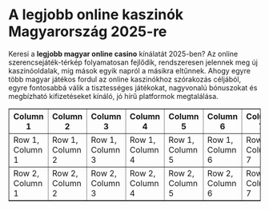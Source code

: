 <h1>A legjobb online kaszinók Magyarország 2025-re</h1>
Keresi a <strong>legjobb magyar online casino</strong> kínálatát 2025-ben? Az online szerencsejáték-térkép folyamatosan fejlődik, rendszeresen jelennek meg új kaszinóoldalak, míg mások egyik napról a másikra eltűnnek. Ahogy egyre több magyar játékos fordul az online kaszinókhoz szórakozás céljából, egyre fontosabbá válik a tisztességes játékokat, nagyvonalú bónuszokat és megbízható kifizetéseket kínáló, jó hírű platformok megtalálása.
<table border="1">
  <thead>
    <tr>
      <th>Column 1</th>
      <th>Column 2</th>
      <th>Column 3</th>
      <th>Column 4</th>
      <th>Column 5</th>
      <th>Column 6</th>
      <th>Column 7</th>
    </tr>
  </thead>
  <tbody>
    <!-- Repeat this row 10 times for a 10-row table -->
    <tr>
      <td>Row 1, Column 1</td>
      <td>Row 1, Column 2</td>
      <td>Row 1, Column 3</td>
      <td>Row 1, Column 4</td>
      <td>Row 1, Column 5</td>
      <td>Row 1, Column 6</td>
      <td>Row 1, Column 7</td>
    </tr>
    <tr>
      <td>Row 2, Column 1</td>
      <td>Row 2, Column 2</td>
      <td>Row 2, Column 3</td>
      <td>Row 2, Column 4</td>
      <td>Row 2, Column 5</td>
      <td>Row 2, Column 6</td>
      <td>Row 2, Column 7</td>
    </tr>
    <!-- Add more rows here -->
  </tbody>
</table>
